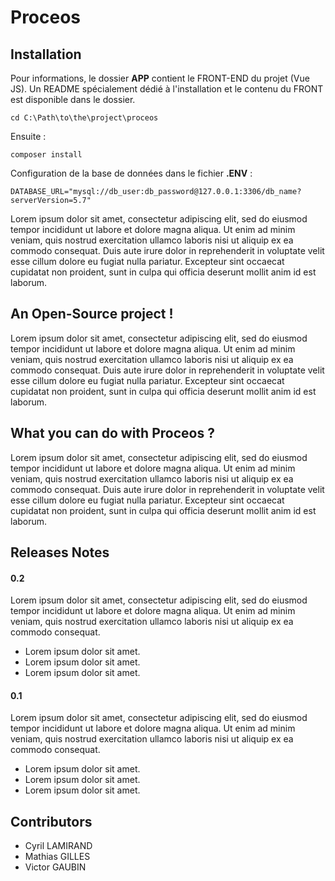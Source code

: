 # Proceos 
## Installation
Pour informations, le dossier __APP__ contient le FRONT-END du projet (Vue JS). Un README spécialement dédié à l'installation et le contenu du FRONT est disponible dans le dossier.

```
cd C:\Path\to\the\project\proceos
```
Ensuite :
```
composer install
```
Configuration de la base de données dans le fichier __.ENV__ :
```
DATABASE_URL="mysql://db_user:db_password@127.0.0.1:3306/db_name?serverVersion=5.7"
```

Lorem ipsum dolor sit amet, consectetur adipiscing elit, sed do eiusmod tempor incididunt ut labore et dolore magna aliqua. Ut enim ad minim veniam, quis nostrud exercitation ullamco laboris nisi ut aliquip ex ea commodo consequat. Duis aute irure dolor in reprehenderit in voluptate velit esse cillum dolore eu fugiat nulla pariatur. Excepteur sint occaecat cupidatat non proident, sunt in culpa qui officia deserunt mollit anim id est laborum.
## An Open-Source project !
Lorem ipsum dolor sit amet, consectetur adipiscing elit, sed do eiusmod tempor incididunt ut labore et dolore magna aliqua. Ut enim ad minim veniam, quis nostrud exercitation ullamco laboris nisi ut aliquip ex ea commodo consequat. Duis aute irure dolor in reprehenderit in voluptate velit esse cillum dolore eu fugiat nulla pariatur. Excepteur sint occaecat cupidatat non proident, sunt in culpa qui officia deserunt mollit anim id est laborum.
## What you can do with Proceos ?
Lorem ipsum dolor sit amet, consectetur adipiscing elit, sed do eiusmod tempor incididunt ut labore et dolore magna aliqua. Ut enim ad minim veniam, quis nostrud exercitation ullamco laboris nisi ut aliquip ex ea commodo consequat. Duis aute irure dolor in reprehenderit in voluptate velit esse cillum dolore eu fugiat nulla pariatur. Excepteur sint occaecat cupidatat non proident, sunt in culpa qui officia deserunt mollit anim id est laborum.
## Releases Notes
#### 0.2
Lorem ipsum dolor sit amet, consectetur adipiscing elit, sed do eiusmod tempor incididunt ut labore et dolore magna aliqua. Ut enim ad minim veniam, quis nostrud exercitation ullamco laboris nisi ut aliquip ex ea commodo consequat. 
* Lorem ipsum dolor sit amet.
* Lorem ipsum dolor sit amet.
* Lorem ipsum dolor sit amet.
#### 0.1
Lorem ipsum dolor sit amet, consectetur adipiscing elit, sed do eiusmod tempor incididunt ut labore et dolore magna aliqua. Ut enim ad minim veniam, quis nostrud exercitation ullamco laboris nisi ut aliquip ex ea commodo consequat. 
* Lorem ipsum dolor sit amet.
* Lorem ipsum dolor sit amet.
* Lorem ipsum dolor sit amet.
## Contributors
* Cyril LAMIRAND
* Mathias GILLES
* Victor GAUBIN

